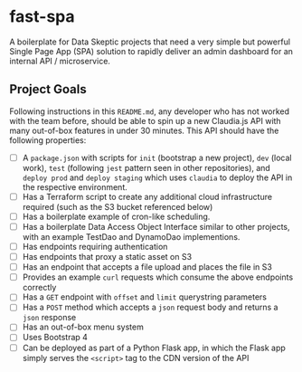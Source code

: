 # fast-spa

A boilerplate for Data Skeptic projects that need a very simple but powerful Single Page App (SPA) solution to rapidly deliver an admin dashboard for an internal API / microservice.

## Project Goals

Following instructions in this `README.md`, any developer who has not worked with the team before, should be able to spin up a new Claudia.js API with many out-of-box features in under 30 minutes.  This API should have the following properties:

- [ ] A `package.json` with scripts for `init` (bootstrap a new project), `dev` (local work), `test` (following `jest` pattern seen in other repositories), and `deploy prod` and `deploy staging` which uses `claudia` to deploy the API in the respective environment.
- [ ] Has a Terraform script to create any additional cloud infrastructure required (such as the S3 bucket referenced below)
- [ ] Has a boilerplate example of cron-like scheduling.
- [ ] Has a boilerplate Data Access Object Interface similar to other projects, with an example TestDao and DynamoDao implementions.
- [ ] Has endpoints requiring authentication
- [ ] Has endpoints that proxy a static asset on S3
- [ ] Has an endpoint that accepts a file upload and places the file in S3
- [ ] Provides an example `curl` requests which consume the above endpoints correctly
- [ ] Has a `GET` endpoint with `offset` and `limit` querystring parameters
- [ ] Has a `POST` method which accepts a `json` request body and returns a `json` response
- [ ] Has an out-of-box menu system
- [ ] Uses Bootstrap 4
- [ ] Can be deployed as part of a Python Flask app, in which the Flask app simply serves the `<script>` tag to the CDN version of the API